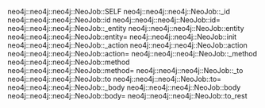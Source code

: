 neo4j::neo4j::neo4j::NeoJob::SELF
neo4j::neo4j::neo4j::NeoJob::_id
neo4j::neo4j::neo4j::NeoJob::id
neo4j::neo4j::neo4j::NeoJob::id=
neo4j::neo4j::neo4j::NeoJob::_entity
neo4j::neo4j::neo4j::NeoJob::entity
neo4j::neo4j::neo4j::NeoJob::entity=
neo4j::neo4j::neo4j::NeoJob::init
neo4j::neo4j::neo4j::NeoJob::_action
neo4j::neo4j::neo4j::NeoJob::action
neo4j::neo4j::neo4j::NeoJob::action=
neo4j::neo4j::neo4j::NeoJob::_method
neo4j::neo4j::neo4j::NeoJob::method
neo4j::neo4j::neo4j::NeoJob::method=
neo4j::neo4j::neo4j::NeoJob::_to
neo4j::neo4j::neo4j::NeoJob::to
neo4j::neo4j::neo4j::NeoJob::to=
neo4j::neo4j::neo4j::NeoJob::_body
neo4j::neo4j::neo4j::NeoJob::body
neo4j::neo4j::neo4j::NeoJob::body=
neo4j::neo4j::neo4j::NeoJob::to_rest